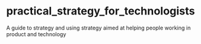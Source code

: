# practical_strategy_for_technologists
A guide to strategy and using strategy aimed at helping people working in product and technology
